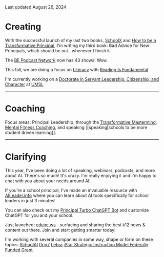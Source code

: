 ---
---

Last updated August 26, 2024
# Creating

With the successful launch of my last two books, [SchoolX][0] and [How to be a Transformative Principal][1], I'm writing my third book: Bad Advice for New Principals, which should be out...whenever I finish it. 

The [BE Podcast Network][2] now has 43 shows! Wow. 

This fall, we are doing a focus on [Literacy](https://literacy.bepodcast.network) with [Reading Is Fundamental](https://rif.org)

I'm currently working on a [Doctorate in Servant Leadership, Citizenship, and Character](https://publish.obsidian.md/jethro/edd_home) at [UMSL](https://umsl.edu)

- - -

# Coaching

Focus areas: Principal Leadership, through the [Transformative Mastermind][4], [Mental Fitness Coaching][5], and speaking [[speaking|schools to be more student driven learning]]. 

- - -

# Clarifying

This year, I've been doing a lot of speaking, webinars, podcasts, and more about AI. There's so much! It's crazy. I'm really enjoying it and I'm happy to chat with you about your needs around AI. 

If you're a school principal, I've made an invaluable resource with [AILeader.info][7] where you can learn about AI tools specifically for school leaders in just 3 minutes! 

You can also check out my [Principal Turbo ChatGPT Bot][8] and customize ChatGPT for you and your school.

Just launched: [edune.ws][9] - surfacing and sharing the best k12 news & content out there. Join and start getting smarter today!

I'm working with several companies in some way, shape or form on these topics: 
[SchoolAI](https://schoolai.com)
[Drip7](https://drip7.com)
[Lebra](https://Lebrahq.com)
[iStar Strategic Instruction Model Federally Funded Grant](https://sim.ku.edu/sim-reading-programs)




[0]: https://amzn.to/34j8fOT
[1]: https://amzn.to/3r1MD8O
[2]: https://bepodcast.network/
[3]: https://transformativeprincipal.org/summer-of-ai
[4]: http://jethrojones.com/mastermind
[5]: https://transformative-principal.ck.page/products/mental-fitness-coaching
[7]: https://aileader.info/
[8]: https://ruckusmakers.substack.com?utm_source=navbar&utm_medium=web&r=ac8cl
[9]: https://edune.ws
[10]: https://bepodcast.network
[11]: https://transformativeprincipal.transistor.fm/summer-of-ai